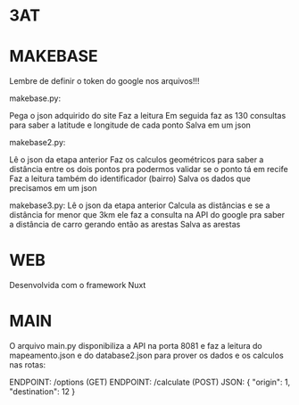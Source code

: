 # 3AT

# MAKEBASE

Lembre de definir o token do google nos arquivos!!!

makebase.py:

Pega o json adquirido do site
Faz a leitura
Em seguida faz as 130 consultas para saber a latitude e longitude de cada ponto
Salva em um json

makebase2.py:

Lê o json da etapa anterior
Faz os calculos geométricos para saber a distância entre os dois pontos pra podermos validar se o ponto tá em recife
Faz a leitura também do identificador (bairro)
Salva os dados que precisamos em um json

makebase3.py:
Lê o json da etapa anterior
Calcula as distâncias e se a distância for menor que 3km ele faz a consulta na API do google pra saber a distância de carro gerando então as arestas
Salva as arestas

# WEB

Desenvolvida com o framework Nuxt

# MAIN

O arquivo main.py disponibiliza a API na porta 8081 e faz a leitura do mapeamento.json e do database2.json para prover os dados e os calculos nas rotas:

ENDPOINT: /options (GET)
ENDPOINT: /calculate (POST)
  JSON:
  {
    "origin": 1,
    "destination": 12
  }
